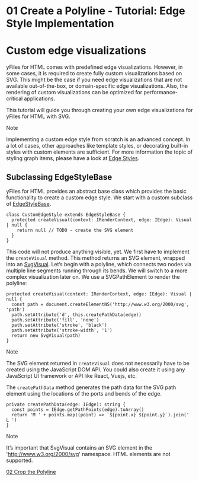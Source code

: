 <!--
 //////////////////////////////////////////////////////////////////////////////
 // @license
 // This file is part of yFiles for HTML 2.6.0.3.
 // Use is subject to license terms.
 //
 // Copyright (c) 2000-2024 by yWorks GmbH, Vor dem Kreuzberg 28,
 // 72070 Tuebingen, Germany. All rights reserved.
 //
 //////////////////////////////////////////////////////////////////////////////
-->
# 01 Create a Polyline - Tutorial: Edge Style Implementation

# Custom edge visualizations

yFiles for HTML comes with predefined edge visualizations. However, in some cases, it is required to create fully custom visualizations based on SVG. This might be the case if you need edge visualizations that are not available out-of-the-box, or domain-specific edge visualizations. Also, the rendering of custom visualizations can be optimized for performance-critical applications.

This tutorial will guide you through creating your own edge visualizations for yFiles for HTML with SVG.

Note

Implementing a custom edge style from scratch is an advanced concept. In a lot of cases, other approaches like template styles, or decorating built-in styles with custom elements are sufficient. For more information the topic of styling graph items, please have a look at [Edge Styles](https://docs.yworks.com/yfileshtml/#/dguide/styles-edge_styles).

## Subclassing EdgeStyleBase

yFiles for HTML provides an abstract base class which provides the basic functionality to create a custom edge style. We start with a custom subclass of [EdgeStyleBase](https://docs.yworks.com/yfileshtml/#/api/EdgeStyleBase).

```
class CustomEdgeStyle extends EdgeStyleBase {
  protected createVisual(context: IRenderContext, edge: IEdge): Visual | null {
    return null // TODO - create the SVG element
  }
}
```

This code will not produce anything visible, yet. We first have to implement the `createVisual` method. This method returns an SVG element, wrapped into an [SvgVisual](https://docs.yworks.com/yfileshtml/#/api/SvgVisual). Let’s begin with a polyline, which connects two nodes via multiple line segments running through its bends. We will switch to a more complex visualization later on. We use a SVGPathElement to render the polyline:

```
protected createVisual(context: IRenderContext, edge: IEdge): Visual | null {
  const path = document.createElementNS('http://www.w3.org/2000/svg', 'path')
  path.setAttribute('d', this.createPathData(edge))
  path.setAttribute('fill', 'none')
  path.setAttribute('stroke', 'black')
  path.setAttribute('stroke-width', '1')
  return new SvgVisual(path)
}
```

Note

The SVG element returned in `createVisual` does not necessarily have to be created using the JavaScript DOM API. You could also create it using any JavaScript UI framework or API like React, Vuejs, etc.

The `createPathData` method generates the path data for the SVG path element using the locations of the ports and bends of the edge.

```
private createPathData(edge: IEdge): string {
  const points = IEdge.getPathPoints(edge).toArray()
  return 'M ' + points.map((point) => `${point.x} ${point.y}`).join(' L ')
}
```

Note

It’s important that SvgVisual contains an SVG element in the 'http://www.w3.org/2000/svg' namespace. HTML elements are not supported.

[02 Crop the Polyline](../../tutorial-style-implementation-edge/02-crop-the-polyline/)
